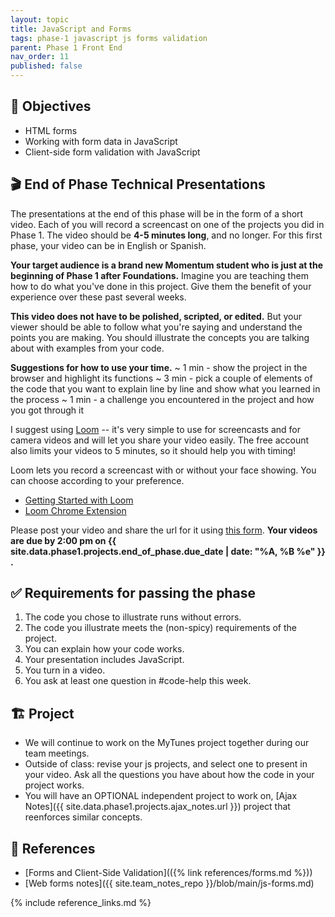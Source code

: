 ```yaml
---
layout: topic
title: JavaScript and Forms
tags: phase-1 javascript js forms validation
parent: Phase 1 Front End
nav_order: 11
published: false
---
```


## 🎯 Objectives

- HTML forms
- Working with form data in JavaScript
- Client-side form validation with JavaScript

## 🎬 End of Phase Technical Presentations

The presentations at the end of this phase will be in the form of a short video. Each of you will record a screencast on one of the projects you did in Phase 1. The video should be **4-5 minutes long**, and no longer. For this first phase, your video can be in English or Spanish.

**Your target audience is a brand new Momentum student who is just at the beginning of Phase 1 after Foundations.** Imagine you are teaching them how to do what you've done in this project. Give them the benefit of your experience over these past several weeks.

**This video does not have to be polished, scripted, or edited.** But your viewer should be able to follow what you're saying and understand the points you are making. You should illustrate the concepts you are talking about with examples from your code.

**Suggestions for how to use your time.**
~ 1 min - show the project in the browser and highlight its functions
~ 3 min - pick a couple of elements of the code that you want to explain line by line and show what you learned in the process
~ 1 min - a challenge you encountered in the project and how you got through it

I suggest using [Loom](https://www.loom.com/) -- it's very simple to use for screencasts and for camera videos and will let you share your video easily. The free account also limits your videos to 5 minutes, so it should help you with timing!

Loom lets you record a screencast with or without your face showing. You can choose according to your preference.

- [Getting Started with Loom](https://support.loom.com/hc/en-us/articles/360015714197-Getting-Started-Video-Tutorials)
- [Loom Chrome Extension](https://www.loom.com/download)

Please post your video and share the url for it using [this form](https://forms.gle/h6yEw6dC7SwVyuhq9). **Your videos are due by 2:00 pm on {{ site.data.phase1.projects.end_of_phase.due_date | date: "%A, %B %e" }} .**

## ✅ Requirements for passing the phase

1. The code you chose to illustrate runs without errors.
2. The code you illustrate meets the (non-spicy) requirements of the project.
3. You can explain how your code works.
4. Your presentation includes JavaScript.
5. You turn in a video.
6. You ask at least one question in #code-help this week.

## 🏗️ Project

- We will continue to work on the MyTunes project together during our team meetings.
- Outside of class: revise your js projects, and select one to present in your video. Ask all the questions you have about how the code in your project works.
- You will have an OPTIONAL independent project to work on, [Ajax Notes]({{ site.data.phase1.projects.ajax_notes.url }}) project that reenforces similar concepts.

## 🔖 References

- [Forms and Client-Side Validation](({% link references/forms.md %}))
- [Web forms notes]({{ site.team_notes_repo }}/blob/main/js-forms.md)

{% include reference_links.md %}

